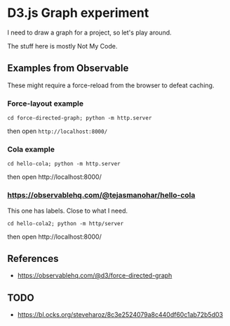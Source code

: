 # D3.js Graph experiment

I need to draw a graph for a project, so let's play around.

The stuff here is mostly Not My Code.

## Examples from Observable

These might require a force-reload from the browser to defeat caching.

### Force-layout example

    cd force-directed-graph; python -m http.server

then open `http://localhost:8000/`

### Cola example

    cd hello-cola; python -m http.server

then open http://localhost:8000/

### https://observablehq.com/@tejasmanohar/hello-cola

This one has labels. Close to what I need.

    cd hello-cola2; python -m http/server

then open http://localhost:8000/

## References

* https://observablehq.com/@d3/force-directed-graph

## TODO

* https://bl.ocks.org/steveharoz/8c3e2524079a8c440df60c1ab72b5d03

